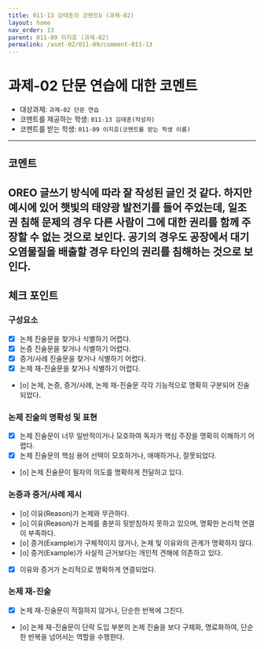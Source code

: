 ```yaml
---
title: 011-13 김태훈의 코멘트b (과제-02) 
layout: home
nav_order: 13
parent: 011-09 이지호 (과제-02)
permalink: /asmt-02/011-09/comment-011-13
---
```


# 과제-02 단문 연습에 대한 코멘트

- 대상과제: `과제-02 단문 연습`
- 코멘트를 제공하는 학생: `011-13 김태훈(작성자)` 
- 코멘트를 받는 학생: `011-09 이지호(코멘트를 받는 학생 이름)` 

---

## 코멘트

OREO 글쓰기 방식에 따라 잘 작성된 글인 것 같다. 하지만 예시에 있어 햇빛의 태양광 발전기를 들어 주었는데, 일조권 침해 문제의 경우 다른 사람이 그에 대한 권리를 함께 주장할 수 없는 것으로 보인다. 공기의 경우도 공장에서 대기오염물질을 배출할 경우 타인의 권리를 침해하는 것으로 보인다.
---

## 체크 포인트

### **구성요소**
- [x] 논제 진술문을 찾거나 식별하기 어렵다.
- [x] 논증 진술문을 찾거나 식별하기 어렵다.
- [x] 증거/사례 진술문을 찾거나 식별하기 어렵다.
- [x] 논제 재-진술문을 찾거나 식별하기 어렵다.
- [o] 논제, 논증, 증거/사례, 논제 재-진술문 각각 기능적으로 명확히 구분되어 진술되었다.

### **논제 진술의 명확성 및 표현**  
- [x] 논제 진술문이 너무 일반적이거나 모호하여 독자가 핵심 주장을 명확히 이해하기 어렵다.  
- [x] 논제 진술문의 핵심 용어 선택이 모호하거나, 애매하거나, 잘못되었다.  
- [o] 논제 진술문이 필자의 의도를 명확하게 전달하고 있다.  

### **논증과 증거/사례 제시**  
- [o] 이유(Reason)가 논제와 무관하다.
- [o] 이유(Reason)가 논제를 충분히 뒷받침하지 못하고 있으며, 명확한 논리적 연결이 부족하다.  
- [o] 증거(Example)가 구체적이지 않거나, 논제 및 이유와의 관계가 명확하지 않다. 
- [o] 증거(Example)가 사실적 근거보다는 개인적 견해에 의존하고 있다.  
- [x] 이유와 증거가 논리적으로 명확하게 연결되었다.  

### **논제 재-진술**  
- [x] 논제 재-진술문이 적절하지 않거나, 단순한 반복에 그친다.   
- [o] 논제 재-진술문이 단락 도입 부분의 논제 진술을 보다 구체화, 명료화하여, 단순한 반복을 넘어서는 역할을 수행한다.  

